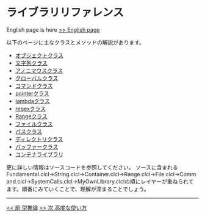# ライブラリリファレンス

English page is here [>> English page](libraries-en)

以下のページに主なクラスとメソッドの解説があります。

* [オブジェクトクラス](object)
* [文字列クラス](string)
* [アノニマウスクラス](anonymous)
* [グローバルクラス](global)
* [コマンドクラス](command)
* [pointerクラス](pointer)
* [lambdaクラス](lambda)
* [regexクラス](regex)
* [Rangeクラス](Range)
* [ファイルクラス](file)
* [パスクラス](path)
* [ディレクトリクラス](directory)
* [バッファークラス](buffer)
* [コンテナライブラリ](collection)

更に詳しい情報はソースコードを参照してください。
ソースに含まれるFundamental.clcl→String.clcl→Container.clcl→Range.clcl→File.clcl→Command.clcl→SystemCalls.clcl→MyOwnLibrary.clclの順にレイヤーが重ねられてます。順番にみていくことで、理解が深まることでしょう。

----

[<< 前 型推論](typing) [>> 次 高度な使い方](usage2)

